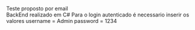 Teste proposto por email  
BackEnd realizado em C# 
Para o login autenticado é necessario inserir os valores 
username = Admin
password = 1234
